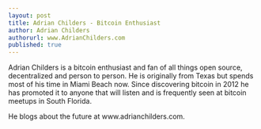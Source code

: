 ```yaml
---
layout: post
title: Adrian Childers - Bitcoin Enthusiast
author: Adrian Childers
authorurl: www.AdrianChilders.com
published: true
---
```

<p>
Adrian Childers is a bitcoin enthusiast and fan of all things open source, decentralized and person to person. He is originally from Texas but spends most of his time in Miami Beach now. Since discovering bitcoin in 2012 he has promoted it to anyone that will listen and is frequently seen at bitcoin meetups in South Florida. 
<p>
He blogs about the future at www.adrianchilders.com.
